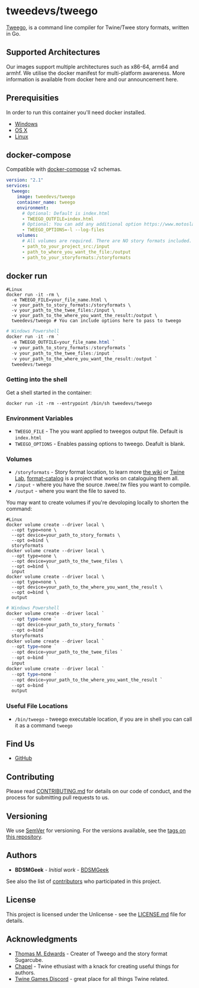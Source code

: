 # tweedevs/tweego

[Tweego](https://github.com/tmedwards/tweego), is a command line compiler for Twine/Twee story formats, written in Go.

## Supported Architectures

Our images support multiple architectures such as x86-64, arm64 and armhf. We utilise the docker manifest for multi-platform awareness. More information is available from docker here and our announcement here.

## Prerequisities

In order to run this container you'll need docker installed.

* [Windows](https://docs.docker.com/windows/started)
* [OS X](https://docs.docker.com/mac/started/)
* [Linux](https://docs.docker.com/linux/started/)

## docker-compose

Compatible with [docker-compose](https://docs.docker.com/compose/gettingstarted/) v2 schemas.

```yaml
version: "2.1"
services:
  tweego:
    image: tweedevs/tweego
    container_name: tweego
    environment: 
      # Optional: Default is index.html
      - TWEEGO_OUTFILE=index.html
      # Optional: You can add any additional option https://www.motoslave.net/tweego/docs/#usage-options
      - TWEEGO_OPTIONS=-l --log-files
    volumes: 
      # All volumes are required. There are NO story formats included.
      - path_to_your_project_src:/input
      - path_to_where_you_want_the_file:/output
      - path_to_your_storyformats:/storyformats
```

## docker run

```shell
#Linux
docker run -it -rm \
  -e TWEEGO_FILE=your_file_name.html \
  -v your_path_to_story_formats:/storyformats \
  -v your_path_to_the_twee_files:/input \
  -v your_path_to_the_where_you_want_the_result:/output \
  tweedevs/tweego # You can include options here to pass to tweego
```
```powershell
# Windows Powershell
docker run -it -rm `
  -e TWEEGO_OUTFILE=your_file_name.html `
  -v your_path_to_story_formats:/storyformats `
  -v your_path_to_the_twee_files:/input `
  -v your_path_to_the_where_you_want_the_result:/output `
  tweedevs/tweego
```

### Getting into the shell

Get a shell started in the container:

```shell
docker run -it -rm --entrypoint /bin/sh tweedevs/tweego
```

### Environment Variables

* `TWEEGO_FILE` - The you want applied to tweegos output file. Default is `index.html`
* `TWEEGO_OPTIONS` - Enables passing options to tweego. Deafult is blank.

### Volumes

* `/storyformats` - Story format location, to learn more [the wiki](https://twinery.org/wiki/story_format?s[]=story&s[]=formats) or [Twine Lab](https://twinelab.net/twine-resources/#/?id=story-formats), [format-catalog](https://github.com/tweecode/format-catalog) is a project that works on cataloguing them all.
* `/input` - where you have the source .twee/.tw files you want to compile.
* `/output` - where you want the file to saved to.

You may want to create volumes if you're devoloping locally to shorten the command:

```shell
#Linux
docker volume create --driver local \
  --opt type=none \
  --opt device=your_path_to_story_formats \
  --opt o=bind \
  storyformats
docker volume create --driver local \
  --opt type=none \
  --opt device=your_path_to_the_twee_files \
  --opt o=bind \
  input
docker volume create --driver local \
  --opt type=none \
  --opt device=your_path_to_the_where_you_want_the_result \
  --opt o=bind \
  output
```
```powershell
# Windows Powershell
docker volume create --driver local `
  --opt type=none `
  --opt device=your_path_to_story_formats `
  --opt o=bind `
  storyformats
docker volume create --driver local `
  --opt type=none `
  --opt device=your_path_to_the_twee_files `
  --opt o=bind `
  input
docker volume create --driver local `
  --opt type=none `
  --opt device=your_path_to_the_where_you_want_the_result `
  --opt o=bind `
  output
```

### Useful File Locations

* `/bin/tweego` - tweego executable location, if you are in shell you can call it as a command `tweego`

## Find Us

* [GitHub](https://github.com/twee-devs/)

## Contributing

Please read [CONTRIBUTING.md](CONTRIBUTING.md) for details on our code of conduct, and the process for submitting pull requests to us.

## Versioning

We use [SemVer](http://semver.org/) for versioning. For the versions available, see the 
[tags on this repository](https://github.com/twee-devs/tweego-docker/tags). 

## Authors

* **BDSMGeek** - *Initial work* - [BDSMGeek](https://github.com/bdsmgeek)

See also the list of [contributors](https://github.com/twee-devs/tweego-docker/contributors) who 
participated in this project.

## License

This project is licensed under the Unlicense - see the [LICENSE.md](LICENSE.md) file for details.

## Acknowledgments

* [Thomas M. Edwards](https://github.com/tmedwards) - Creater of Tweego and the story format Sugarcube.
* [Chapel](https://github.com/ChapelR) - Twine ethusiast with a knack for creating useful things for authors.
* [Twine Games Discord](https://discord.gg/n5dJvPp) - great place for all things Twine related.